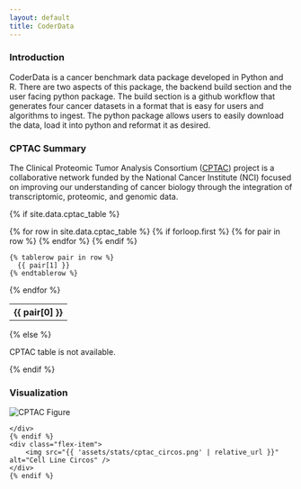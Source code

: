 ```yaml
---
layout: default
title: CoderData
---
```


<link rel="stylesheet" href="assets/css/style.css">


### Introduction
CoderData is a cancer benchmark data package developed in Python and R. 
There are two aspects of this package, the backend build section and the user facing python package.
The build section is a github workflow that generates four cancer datasets in a format that is easy for users and algorithms to ingest. 
The python package allows users to easily download the data, load it into python and reformat it as desired.

### CPTAC Summary

The Clinical Proteomic Tumor Analysis Consortium ([CPTAC](https://gdc.cancer.gov/about-gdc/contributed-genomic-data-cancer-research/clinical-proteomic-tumor-analysis-consortium-cptac#:~:text=The%20National%20Cancer%20Institute's%20Clinical,and%20genome%20analysis%2C%20or%20proteogenomics.
)) project is a collaborative network funded by the National Cancer Institute (NCI) focused on improving our understanding of cancer biology through the integration of transcriptomic, proteomic, and genomic data. 

{% if site.data.cptac_table %}
<table>
  {% for row in site.data.cptac_table %}
    {% if forloop.first %}
    <tr>
      {% for pair in row %}
        <th>{{ pair[0] }}</th>
      {% endfor %}
    </tr>
    {% endif %}

    {% tablerow pair in row %}
      {{ pair[1] }}
    {% endtablerow %}
  {% endfor %}
</table>
{% else %}
<p>CPTAC table is not available.</p>
{% endif %}

### Visualization

<div class="flex-container"> 
    <div class="flex-item">
        <img src="{{ 'assets/stats/Fig3_CPTAC.png' | relative_url }}" alt="CPTAC Figure" />

    </div>
    {% endif %}
    <div class="flex-item">
        <img src="{{ 'assets/stats/cptac_circos.png' | relative_url }}" alt="Cell Line Circos" />
    </div>
    {% endif %}
</div>
